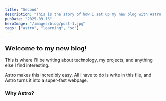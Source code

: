```yaml
---
title: "Second"
description: "This is the story of how I set up my new blog with Astro."
pubDate: "2025-09-16"
heroImage: "/images/blog/post-1.jpg"
tags: ["astro", "learning", "sd"]
---
```


## Welcome to my new blog!

This is where I'll be writing about technology, my projects, and anything else I find interesting.

Astro makes this incredibly easy. All I have to do is write in this file, and Astro turns it into a super-fast webpage.

### Why Astro?